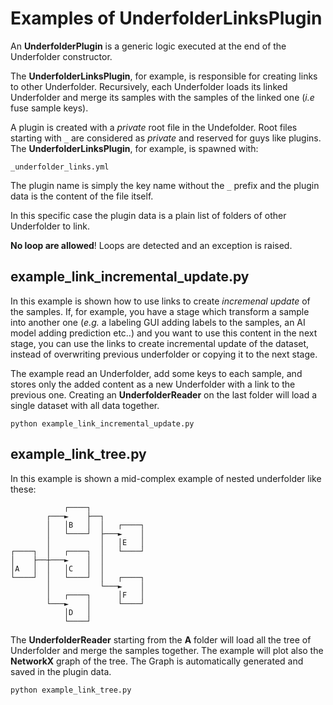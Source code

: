 # Examples of UnderfolderLinksPlugin

An **UnderfolderPlugin** is a generic logic executed at the end of the Underfolder constructor.

The **UnderfolderLinksPlugin**, for example, is responsible for creating links to other Underfolder. 
Recursively, each Underfolder loads its linked Underfolder and merge its samples with the samples of the linked one (*i.e* fuse sample keys).

A plugin is created with a *private* root file in the Undefolder. Root files starting with `_` are considered as *private* and reserved for guys like plugins. The **UnderfolderLinksPlugin**, for example, is spawned with:

```
_underfolder_links.yml
```

The plugin name is simply the key name without the `_` prefix and the plugin data is the content of the file itself. 

In this specific case the plugin data is a plain list of folders of other Underfolder to link.


**No loop are allowed**! Loops are detected and an exception is raised.


## example_link_incremental_update.py

In this example is shown how to use links to create *incremenal update* of the samples. If, for example, you have a stage which transform a sample into another one (*e.g.* a labeling GUI adding labels to the samples, an AI model adding prediction etc..) and you want to use this content in the next stage, you can use the links to create incremental update of the dataset, instead of overwriting previous underfolder or copying it to the next stage.

The example read an Underfolder, add some keys to each sample, and stores
only the added content as a new Underfolder with a link to the previous one. Creating an 
**UnderfolderReader** on the last folder will load a single dataset with all data 
together.

```
python example_link_incremental_update.py
```


## example_link_tree.py

In this example is shown a mid-complex example of nested underfolder like these:

```
            ┌────┐
        ┌───►    ├──┐
        │   │B   │  │   ┌────┐
        │   └────┘  ├───►    │
        │           │   │E   │
┌────┐  │   ┌────┐  │   └────┘
│    ├──┼───►    │  │
│A   │  │   │C   │  │
└────┘  │   └────┘  │   ┌────┐
        │           └───►    │
        │   ┌────┐      │F   │
        └───►    │      └────┘
            │D   │
            └────┘
```

The **UnderfolderReader** starting from the **A** folder will load all the tree of Underfolder and merge the samples together. The example will plot also the **NetworkX**
graph of the tree. The Graph is automatically generated and saved in the plugin data.

```
python example_link_tree.py
```
